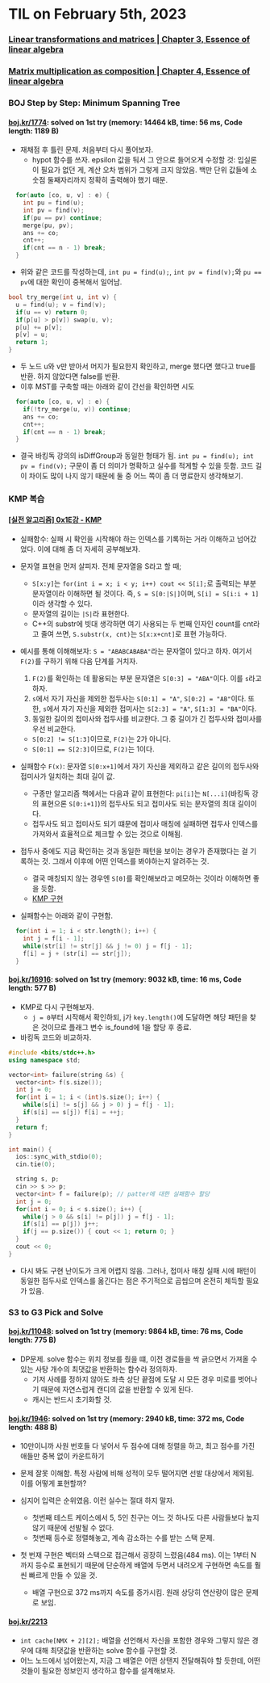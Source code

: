 # **TIL on February 5th, 2023**
### [Linear transformations and matrices | Chapter 3, Essence of linear algebra](../../../Math/vectors-02-02-2023.md)
### [Matrix multiplication as composition | Chapter 4, Essence of linear algebra](../../../Math/vectors-02-02-2023.md)


### BOJ Step by Step: Minimum Spanning Tree
#### [boj.kr/1774](../../../Problem%20Solving/boj/Minimum%20spanning%20tree/1774-02-05-2023.cpp): solved on 1st try (memory: 14464 kB, time: 56 ms, Code length: 1189 B)
* 재채점 후 틀린 문제. 처음부터 다시 풀어보자.
  - hypot 함수를 쓰자. epsilon 값을 둬서 그 안으로 들어오게 수정할 것: 입실론이 필요가 없던 게, 계산 오차 범위가 그렇게 크지 않았음. 백만 단위 값들에 소숫점 둘째자리까지 정확히 출력해야 했기 때문.

```cpp
  for(auto [co, u, v] : e) {
    int pu = find(u);
    int pv = find(v);
    if(pu == pv) continue;
    merge(pu, pv);
    ans += co;
    cnt++;
    if(cnt == n - 1) break;
  }
```

* 위와 같은 코드를 작성하는데, `int pu = find(u);`, `int pv = find(v);`와 `pu == pv`에 대한 확인이 중복해서 일어남.

```cpp
bool try_merge(int u, int v) {
  u = find(u); v = find(v);
  if(u == v) return 0;
  if(p[u] > p[v]) swap(u, v);
  p[u] += p[v];
  p[v] = u;
  return 1;
}
```

* 두 노드 u와 v만 받아서 머지가 필요한지 확인하고, merge 했다면 했다고 true를 반환. 하지 않았다면 false를 반환.
* 이후 MST를 구축할 때는 아래와 같이 간선을 확인하면 시도

```cpp
  for(auto [co, u, v] : e) {
    if(!try_merge(u, v)) continue;
    ans += co;
    cnt++;
    if(cnt == n - 1) break;
  }
```

* 결국 바킹독 강의의 isDiffGroup과 동일한 형태가 됨. `int pu = find(u); int pv = find(v);` 구문이 좀 더 의미가 명확하고 실수를 적게할 수 있을 듯함. 코드 길이 차이도 많이 나지 않기 때문에 둘 중 어느 쪽이 좀 더 명료한지 생각해보기.


### KMP 복습
#### [[실전 알고리즘] 0x1E강 - KMP](../../../Computer%20Science/Algorithm/kmp-algo-09-28-2022.md)
* 실패함수: 실패 시 확인을 시작해야 하는 인덱스를 기록하는 거라 이해하고 넘어갔었다. 이에 대해 좀 더 자세히 공부해보자.

* 문자열 표현을 먼저 살피자. 전체 문자열을 S라고 할 때;
  - `S[x:y]`는 `for(int i = x; i < y; i++) cout << S[i];`로 출력되는 부분 문자열이라 이해하면 될 것이다. 즉, `S = S[0:|S|]`이며, `S[i] = S[i:i + 1]`이라 생각할 수 있다.
  - 문자열의 길이는 `|S|`라 표현한다.
  - C++의 substr에 빗대 생각하면 여기 사용되는 두 번째 인자인 count를 cnt라고 줄여 쓰면, `S.substr(x, cnt)`는 `S[x:x+cnt]`로 표현 가능하다.

* 예시를 통해 이해해보자: `S = "ABABCABABA"`라는 문자열이 있다고 하자. 여기서 `F(2)`를 구하기 위해 다음 단계를 거치자.
  1. `F(2)`를 확인하는 데 활용되는 부분 문자열은 `S[0:3] = "ABA"`이다. 이를 `s`라고 하자.
  2. `s`에서 자기 자신을 제외한 접두사는 `S[0:1] = "A"`, `S[0:2] = "AB"`이다. 또한, `s`에서 자기 자신을 제외한 접미사는 `S[2:3] = "A"`, `S[1:3] = "BA"`이다.
  3. 동일한 길이의 접미사와 접두사를 비교한다. 그 중 길이가 긴 접두사와 접미사를 우선 비교한다.
    - `S[0:2] != S[1:3]`이므로, `F(2)`는 2가 아니다.
    - `S[0:1] == S[2:3]`이므로, `F(2)`는 1이다.

* 실패함수 `F(x)`: 문자열 `S[0:x+1]`에서 자기 자신을 제외하고 같은 길이의 접두사와 접미사가 일치하는 최대 길이 값.
  - 구종만 알고리즘 책에서는 다음과 같이 표현한다: `pi[i]`는 `N[...i]`(바킹독 강의 표현으론 `S[0:i+1]`)의 접두사도 되고 접미사도 되는 문자열의 최대 길이이다.
  - 접두사도 되고 접미사도 되기 떄문에 접미사 매칭에 실패하면 접두사 인덱스를 가져와서 효율적으로 체크할 수 있는 것으로 이해됨.

* 접두사 중에도 지금 확인하는 것과 동일한 패턴을 보이는 경우가 존재했다는 걸 기록하는 것. 그래서 이후에 어떤 인덱스를 봐야하는지 알려주는 것.
  - 결국 매칭되지 않는 경우엔 `S[0]`를 확인해보라고 메모하는 것이라 이해하면 좋을 듯함.
  - [KMP 구현](../../../Computer%20Science/Algorithm/kmp-imp-02-05-2023.cpp)

* 실패함수는 아래와 같이 구현함.
```cpp
  for(int i = 1; i < str.length(); i++) {
    int j = f[i - 1];
    while(str[i] != str[j] && j != 0) j = f[j - 1];
    f[i] = j + (str[i] == str[j]);
  }
```

#### [boj.kr/16916](../../../Problem%20Solving/boj/KMP/16916-re-02-05-2023.cpp): solved on 1st try (memory: 9032 kB, time: 16 ms, Code length: 577 B)
* KMP로 다시 구현해보자.
  - `j = 0`부터 시작해서 확인하되, j가 `key.length()`에 도달하면 해당 패턴을 찾은 것이므로 플래그 변수 is_found에 1을 할당 후 종료.
* 바킹독 코드와 비교하자.
```cpp
#include <bits/stdc++.h>
using namespace std;

vector<int> failure(string &s) {
  vector<int> f(s.size());
  int j = 0;
  for(int i = 1; i < (int)s.size(); i++) {
    while(s[i] != s[j] && j > 0) j = f[j - 1];
    if(s[i] == s[j]) f[i] = ++j;
  }
  return f;
} 

int main() {
  ios::sync_with_stdio(0);
  cin.tie(0);

  string s, p;
  cin >> s >> p;
  vector<int> f = failure(p); // patter에 대한 실패함수 할당
  int j = 0;
  for(int i = 0; i < s.size(); i++) {
    while(j > 0 && s[i] != p[j]) j = f[j - 1];
    if(s[i] == p[j]) j++;
    if(j == p.size()) { cout << 1; return 0; }
  }
  cout << 0;
}
```

* 다시 봐도 구현 난이도가 크게 어렵지 않음. 그러나, 접미사 매칭 실패 시에 패턴이 동일한 접두사로 인덱스를 옮긴다는 점은 주기적으로 곱씹으며 온전히 체득할 필요가 있음.


### S3 to G3 Pick and Solve
#### [boj.kr/11048](../../../Problem%20Solving/boj/random%20defense/11048-02-05-2023.cpp): solved on 1st try (memory: 9864 kB, time: 76 ms, Code length: 775 B)
* DP문제. solve 함수는 위치 정보를 줬을 떄, 이전 경로들을 싹 긁으면서 가져올 수 있는 사탕 개수의 최댓값을 반환하는 함수라 정의하자.
  - 기저 사례를 정하지 않아도 좌측 상단 끝점에 도달 시 모든 경우 미로를 벗어나기 때문에 자연스럽게 캔디의 값을 반환할 수 있게 된다.
  - 캐시는 반드시 초기화할 것.

#### [boj.kr/1946](../../../Problem%20Solving/boj/random%20defense/1946-02-05-2023.cpp): solved on 1st try (memory: 2940 kB, time: 372 ms, Code length: 488 B)
* 10만이니까 사원 번호들 다 넣어서 두 점수에 대해 정렬을 하고, 최고 점수를 가진 애들만 중복 없이 카운트하기
* 문제 잘못 이해함. 특정 사람에 비해 성적이 모두 떨어지면 선발 대상에서 제외됨. 이를 어떻게 표현할까?

* 심지어 입력은 순위였음. 이런 실수는 절대 하지 말자.
  - 첫번째 테스트 케이스에서 5, 5인 친구는 어느 것 하나도 다른 사람들보다 높지 않기 때문에 선발될 수 없다.
  - 첫번째 등수로 정렬해놓고, 계속 감소하는 수를 받는 스택 문제.

* 첫 번재 구현은 벡터와 스택으로 접근해서 굉장히 느렸음(484 ms). 이는 1부터 N까지 등수로 표현되기 때문에 단순하게 배열에 두면서 내려오게 구현하면 속도를 훨씬 빠르게 만들 수 있을 것.
  - 배열 구현으로 372 ms까지 속도를 증가시킴. 원래 상당히 연산량이 많은 문제로 보임.

#### [boj.kr/2213](../../../Problem%20Solving/boj/Dynamic%20programming/2213-02-05-2023.cpp)
* `int cache[NMX + 2][2];` 배열을 선언해서 자신을 포함한 경우와 그렇지 않은 경우에 대해 최댓값을 반환하는 solve 함수를 구현할 것.
* 어느 노드에서 넘어왔는지, 지금 그 배열은 어떤 상탠지 전달해줘야 할 듯한데, 어떤 것들이 필요한 정보인지 생각하고 함수를 설계해보자.